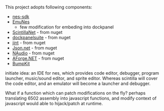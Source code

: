 This project adopts following components:
* [nes-sdk](https://github.com/sunneo/nes-sdk/blob/master/README.md)
* [EmuNes](https://github.com/colinvella/EmuNes)
   * few modification for embeding into dockpanel
* [ScintillaNet](https://github.com/jacobslusser/ScintillaNET) - from nuget
* [dockpanelsuite](https://github.com/dockpanelsuite/dockpanelsuite) - from nuget
* [jint](https://github.com/sebastienros/jint) - from nuget
* [Json.net](https://github.com/JamesNK/Newtonsoft.Json) - from nuget
* [NAudio](https://github.com/naudio/NAudio) - from nuget
* [AForge.NET](https://github.com/andrewkirillov/AForge.NET) - from nuget
* [BumpKit](https://github.com/DataDink/Bumpkit)

initiate idea:
an IDE for nes, which provides code editor, debugger, program launcher, music/sound editor, and sprite editor.
Whereas scintilla will cover the code editor,  and an emulator will become a launcher and debugger. 

What if a function which can patch modifications on the fly? perhaps translating 6502 assembly into javascript functions, 
and modify context of javascript would able to hijack/patch at runtime. 


